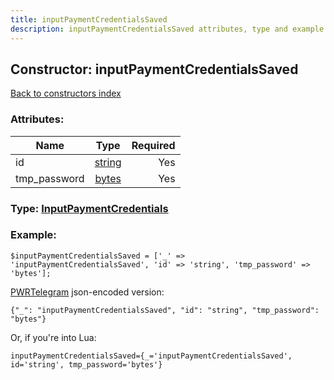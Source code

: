 ```yaml
---
title: inputPaymentCredentialsSaved
description: inputPaymentCredentialsSaved attributes, type and example
---
```

## Constructor: inputPaymentCredentialsSaved  
[Back to constructors index](index.md)



### Attributes:

| Name     |    Type       | Required |
|----------|:-------------:|---------:|
|id|[string](../types/string.md) | Yes|
|tmp\_password|[bytes](../types/bytes.md) | Yes|



### Type: [InputPaymentCredentials](../types/InputPaymentCredentials.md)


### Example:

```
$inputPaymentCredentialsSaved = ['_' => 'inputPaymentCredentialsSaved', 'id' => 'string', 'tmp_password' => 'bytes'];
```  

[PWRTelegram](https://pwrtelegram.xyz) json-encoded version:

```
{"_": "inputPaymentCredentialsSaved", "id": "string", "tmp_password": "bytes"}
```


Or, if you're into Lua:  


```
inputPaymentCredentialsSaved={_='inputPaymentCredentialsSaved', id='string', tmp_password='bytes'}

```


